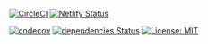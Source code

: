 [![CircleCI](https://circleci.com/gh/homuler/react-plastic-table.svg?style=svg)](https://circleci.com/gh/homuler/react-plastic-table)
[![Netlify Status](https://api.netlify.com/api/v1/badges/85e3370d-ce5b-4521-be2c-3d0dc4e0bf2b/deploy-status)](https://app.netlify.com/sites/wizardly-brattain-e27b62/deploys)

[![codecov](https://codecov.io/gh/homuler/react-plastic-table/branch/master/graph/badge.svg?token=UQlt82gF8o)](https://codecov.io/gh/homuler/react-plastic-table)
[![dependencies Status](https://david-dm.org/homuler/react-plastic-table/status.svg)](https://david-dm.org/homuler/react-plastic-table)
[![License: MIT](https://img.shields.io/badge/License-MIT-blue.svg)](https://github.com/homuler/react-plastic-table/blob/master/LICENSE)

